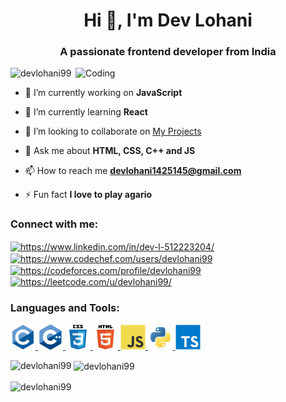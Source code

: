 <h1 align="center">Hi 👋, I'm Dev Lohani</h1>
<h3 align="center">A passionate frontend developer from India</h3>
<img align="right" alt="Coding" width="400" src="https://cdn.dribbble.com/users/1162077/screenshots/3848914/programmer.gif">

<p align="left"> <img src="https://komarev.com/ghpvc/?username=devlohani99&label=Profile%20views&color=0e75b6&style=flat" alt="devlohani99" /> </p>

- 🔭 I’m currently working on **JavaScript**

- 🌱 I’m currently learning **React**

- 👯 I’m looking to collaborate on [My Projects](https://github.com/devlohani99/webdev)

- 💬 Ask me about **HTML, CSS, C++ and JS**

- 📫 How to reach me **devlohani1425145@gmail.com**

- ⚡ Fun fact **I love to play agario**

<h3 align="left">Connect with me:</h3>
<p align="left">
<a href="https://linkedin.com/in/https://www.linkedin.com/in/dev-l-512223204/" target="blank"><img align="center" src="https://raw.githubusercontent.com/rahuldkjain/github-profile-readme-generator/master/src/images/icons/Social/linked-in-alt.svg" alt="https://www.linkedin.com/in/dev-l-512223204/" height="30" width="40" /></a>
<a href="https://www.codechef.com/users/https://www.codechef.com/users/devlohani99" target="blank"><img align="center" src="https://cdn.jsdelivr.net/npm/simple-icons@3.1.0/icons/codechef.svg" alt="https://www.codechef.com/users/devlohani99" height="30" width="40" /></a>
<a href="https://codeforces.com/profile/https://codeforces.com/profile/devlohani99" target="blank"><img align="center" src="https://raw.githubusercontent.com/rahuldkjain/github-profile-readme-generator/master/src/images/icons/Social/codeforces.svg" alt="https://codeforces.com/profile/devlohani99" height="30" width="40" /></a>
<a href="https://www.leetcode.com/https://leetcode.com/u/devlohani99/" target="blank"><img align="center" src="https://leetcode.com/u/devlohani99/" alt="https://leetcode.com/u/devlohani99/" height="30" width="40" /></a>
</p>

<h3 align="left">Languages and Tools:</h3>
<p align="left"> <a href="https://www.cprogramming.com/" target="_blank" rel="noreferrer"> <img src="https://raw.githubusercontent.com/devicons/devicon/master/icons/c/c-original.svg" alt="c" width="40" height="40"/> </a> <a href="https://www.w3schools.com/cpp/" target="_blank" rel="noreferrer"> <img src="https://raw.githubusercontent.com/devicons/devicon/master/icons/cplusplus/cplusplus-original.svg" alt="cplusplus" width="40" height="40"/> </a> <a href="https://www.w3schools.com/css/" target="_blank" rel="noreferrer"> <img src="https://raw.githubusercontent.com/devicons/devicon/master/icons/css3/css3-original-wordmark.svg" alt="css3" width="40" height="40"/> </a> <a href="https://www.w3.org/html/" target="_blank" rel="noreferrer"> <img src="https://raw.githubusercontent.com/devicons/devicon/master/icons/html5/html5-original-wordmark.svg" alt="html5" width="40" height="40"/> </a> <a href="https://developer.mozilla.org/en-US/docs/Web/JavaScript" target="_blank" rel="noreferrer"> <img src="https://raw.githubusercontent.com/devicons/devicon/master/icons/javascript/javascript-original.svg" alt="javascript" width="40" height="40"/> </a> <a href="https://www.python.org" target="_blank" rel="noreferrer"> <img src="https://raw.githubusercontent.com/devicons/devicon/master/icons/python/python-original.svg" alt="python" width="40" height="40"/> </a> <a href="https://www.typescriptlang.org/" target="_blank" rel="noreferrer"> <img src="https://raw.githubusercontent.com/devicons/devicon/master/icons/typescript/typescript-original.svg" alt="typescript" width="40" height="40"/> </a> </p>

<p><img align="left" src="https://github-readme-stats.vercel.app/api/top-langs?username=devlohani99&show_icons=true&locale=en&layout=compact" alt="devlohani99" /></p>

<p>&nbsp;<img align="center" src="https://github-readme-stats.vercel.app/api?username=devlohani99&show_icons=true&locale=en" alt="devlohani99" /></p>

<p><img align="center" src="https://github-readme-streak-stats.herokuapp.com/?user=devlohani99&" alt="devlohani99" /></p>
